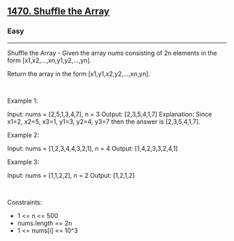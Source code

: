 <h2><a href="https://leetcode.com/problems/shuffle-the-array/">1470. Shuffle the Array</a></h2><h3>Easy</h3><hr>Shuffle the Array - Given the array nums consisting of 2n elements in the form [x1,x2,...,xn,y1,y2,...,yn].

Return the array in the form [x1,y1,x2,y2,...,xn,yn].

 

Example 1:


Input: nums = [2,5,1,3,4,7], n = 3
Output: [2,3,5,4,1,7] 
Explanation: Since x1=2, x2=5, x3=1, y1=3, y2=4, y3=7 then the answer is [2,3,5,4,1,7].


Example 2:


Input: nums = [1,2,3,4,4,3,2,1], n = 4
Output: [1,4,2,3,3,2,4,1]


Example 3:


Input: nums = [1,1,2,2], n = 2
Output: [1,2,1,2]


 

Constraints:

 * 1 <= n <= 500
 * nums.length == 2n
 * 1 <= nums[i] <= 10^3